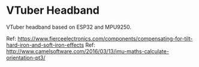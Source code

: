# VTuber Headband

VTuber headband based on ESP32 and MPU9250.


Ref: <https://www.fierceelectronics.com/components/compensating-for-tilt-hard-iron-and-soft-iron-effects>
Ref: <http://www.camelsoftware.com/2016/03/13/imu-maths-calculate-orientation-pt3/>


<!-- vim:set spell spelllang=en,cs: -->
